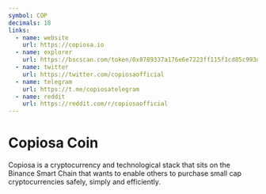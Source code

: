 ```yaml
---
symbol: COP
decimals: 18
links:
  - name: website
    url: https://copiosa.io
  - name: explorer
    url: https://bscscan.com/token/0x8789337a176e6e7223ff115f1cd85c993d42c25c
  - name: twitter
    url: https://twitter.com/copiosaofficial
  - name: telegram
    url: https://t.me/copiosatelegram
  - name: reddit
    url: https://reddit.com/r/copiosaofficial
---
```


# Copiosa Coin

Copiosa is a cryptocurrency and technological stack that sits on the Binance Smart Chain that wants to enable others to purchase small cap cryptocurrencies safely, simply and efficiently.

